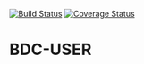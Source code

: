 [![Build Status](https://travis-ci.org/omorilewa/bdc-user.svg?branch=develop)](https://travis-ci.org/omorilewa/bdc-user)
[![Coverage Status](https://coveralls.io/repos/github/omorilewa/bdc-user/badge.svg?branch=develop)](https://coveralls.io/github/omorilewa/bdc-user?branch=develop)

# BDC-USER
